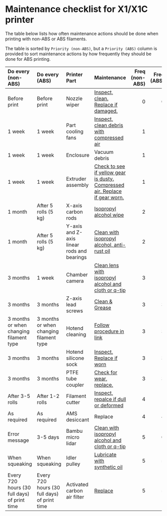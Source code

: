 # Maintenance checklist for X1/X1C printer

The table below lists how often maintenance actions should be done when printing with non-ABS or ABS filaments.

The table is sorted by `Priority (non-ABS)`, but a `Priority (ABS)` column is provided to sort maintenance actions by how frequently they should be done for ABS printing.


| Do every (non-ABS)                           | Do every (ABS)                               | Printer Part                               | Maintenance                                                                                                                                                    |   Freq (non-ABS) |   Freq (ABS) |
|:---------------------------------------------|:---------------------------------------------|:-------------------------------------------|:---------------------------------------------------------------------------------------------------------------------------------------------------------------|-----------------:|-------------:|
| Before print                                 | Before print                                 | Nozzle wiper                               | [Inspect, clean. Replace if damaged.](https://wiki.bambulab.com/en/x1/maintenance/basic-maintenance#nozzle-wiper)                                              |                0 |            0 |
| 1 week                                       | 1 week                                       | Part cooling fans                          | [Inspect, clean debris with compressed air](https://wiki.bambulab.com/en/x1/maintenance/basic-maintenance#part-cooling-fans)                                   |                1 |            1 |
| 1 week                                       | 1 week                                       | Enclosure                                  | Vacuum debris                                                                                                                                                  |                1 |            1 |
| 1 week                                       | 1 week                                       | Extruder assembly                          | [Check to see if yellow gear is dusty. Compressed air. Replace if gear worn.](https://wiki.bambulab.com/en/x1/maintenance/basic-maintenance#extruder-assembly) |                1 |            1 |
| 1 month                                      | After 5 rolls (5 kg)                         | X-axis carbon rods                         | [Isopropyl alcohol wipe](https://wiki.bambulab.com/en/x1/maintenance/basic-maintenance#x-axis-carbon-rods)                                                     |                2 |            1 |
| 1 month                                      | After 5 rolls (5 kg)                         | Y-axis and Z-axis linear rods and bearings | [Clean with isopropyl alcohol, anti-rust oil](https://wiki.bambulab.com/en/x1/maintenance/basic-maintenance#y-axis-and-z-axis-linear-rods-and-bearings)        |                2 |            1 |
| 3 months                                     | 1 week                                       | Chamber camera                             | [Clean lens with isopropyl alcohol and cloth or q-tip](https://wiki.bambulab.com/en/x1/maintenance/basic-maintenance#chamber-camera)                           |                3 |            1 |
| 3 months                                     | 3 months                                     | Z-axis lead screws                         | [Clean & Grease](https://wiki.bambulab.com/en/x1/maintenance/basic-maintenance#z-axis-lead-screws)                                                             |                3 |            3 |
| 3 months or when changing filament type      | 3 months or when changing filament type      | Hotend cleaning                            | [Follow procedure in link](https://wiki.bambulab.com/en/x1/maintenance/basic-maintenance#hotend-cleaning)                                                      |                3 |            3 |
| 3 months                                     | 3 months                                     | Hotend silicone sock                       | [Inspect. Replace if worn](https://wiki.bambulab.com/en/x1/maintenance/basic-maintenance#hotend-silicone-sock)                                                 |                3 |            3 |
| 3 months                                     | 3 months                                     | PTFE tube coupler                          | [Check for wear, replace.](https://wiki.bambulab.com/en/x1/maintenance/basic-maintenance#ptfe-tube-coupler)                                                    |                3 |            3 |
| After 3-5 rolls                              | After 1-2 rolls                              | Filament cutter                            | [Inspect, repalce if dull or deformed](https://wiki.bambulab.com/en/x1/maintenance/basic-maintenance#filament-cutter)                                          |                4 |            1 |
| As required                                  | As required                                  | AMS desiccant                              | Replace                                                                                                                                                        |                4 |            4 |
| Error message                                | 3-5 days                                     | Bambu micro lidar                          | [Clean with isopropyl alcohol and cloth or q-tip](https://wiki.bambulab.com/en/x1/maintenance/basic-maintenance#bambu-micro-lidar)                             |                5 |            0 |
| When squeaking                               | When squeaking                               | Idler pulley                               | [Lubricate with synthetic oil](https://wiki.bambulab.com/en/x1/maintenance/basic-maintenance#idler-pulley)                                                     |                5 |            5 |
| Every 720 hours (30 full days) of print time | Every 720 hours (30 full days) of print time | Activated carbon air filter                | [Replace](https://wiki.bambulab.com/en/x1/maintenance/basic-maintenance#activated-carbon-air-filter)                                                           |                5 |            5 |
